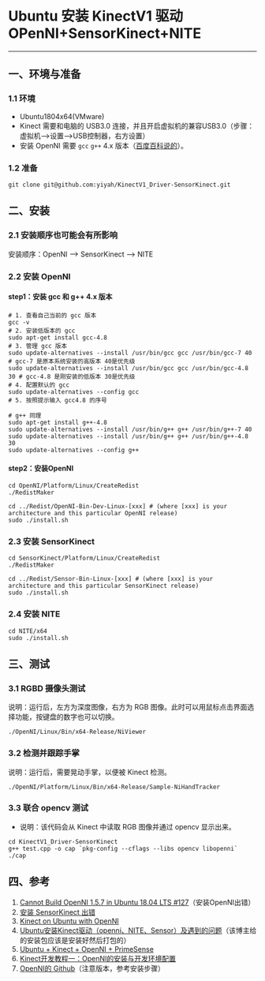 ﻿# Ubuntu 安装 KinectV1 驱动 OPenNI+SensorKinect+NITE

---

## 一、环境与准备

### 1.1 环境

* Ubuntu1804x64(VMware)
* Kinect 需要和电脑的 USB3.0 连接，并且开启虚拟机的兼容USB3.0（步骤：虚拟机-->设置-->USB控制器，右方设置）
* 安装 OpenNI 需要 `gcc` `g++`  4.x 版本（[百度百科说的](https://baike.baidu.com/item/OpenNI)）。

### 1.2 准备

```shell
git clone git@github.com:yiyah/KinectV1_Driver-SensorKinect.git
````

## 二、安装

### 2.1 安装顺序也可能会有所影响

安装顺序：OpenNI --> SensorKinect --> NITE

### 2.2 安装 OpenNI

#### step1：安装 gcc 和 g++ 4.x 版本

```shell
# 1. 查看自己当前的 gcc 版本
gcc -v
# 2. 安装低版本的 gcc
sudo apt-get install gcc-4.8
# 3. 管理 gcc 版本
sudo update-alternatives --install /usr/bin/gcc gcc /usr/bin/gcc-7 40 # gcc-7 是原本系统安装的高版本 40是优先级
sudo update-alternatives --install /usr/bin/gcc gcc /usr/bin/gcc-4.8 30 # gcc-4.8 是刚安装的低版本 30是优先级
# 4. 配置默认的 gcc
sudo update-alternatives --config gcc
# 5. 按照提示输入 gcc4.8 的序号
```

```shell
# g++ 同理
sudo apt-get install g++-4.8
sudo update-alternatives --install /usr/bin/g++ g++ /usr/bin/g++-7 40
sudo update-alternatives --install /usr/bin/g++ g++ /usr/bin/g++-4.8 30
sudo update-alternatives --config g++
```

#### step2：安装OpenNI

```shell
cd OpenNI/Platform/Linux/CreateRedist
./RedistMaker

cd ../Redist/OpenNI-Bin-Dev-Linux-[xxx] # (where [xxx] is your architecture and this particular OpenNI release)
sudo ./install.sh
```

### 2.3 安装 SensorKinect

```shell
cd SensorKinect/Platform/Linux/CreateRedist
./RedistMaker

cd ../Redist/Sensor-Bin-Linux-[xxx] # (where [xxx] is your architecture and this particular SensorKinect release)
sudo ./install.sh
```

### 2.4 安装 NITE

```SHELL
cd NITE/x64
sudo ./install.sh
```

## 三、测试

### 3.1 RGBD 摄像头测试

说明：运行后，左方为深度图像，右方为 RGB 图像。此时可以用鼠标点击界面选择功能，按键盘的数字也可以切换。

```shell
./OpenNI/Linux/Bin/x64-Release/NiViewer
```

### 3.2 检测并跟踪手掌

说明：运行后，需要晃动手掌，以便被 Kinect 检测。

```shell
./OpenNI/Platform/Linux/Bin/x64-Release/Sample-NiHandTracker
```

### 3.3 联合 opencv 测试

* 说明：该代码会从 Kinect 中读取 RGB 图像并通过 opencv 显示出来。

```shell
cd KinectV1_Driver-SensorKinect
g++ test.cpp -o cap `pkg-config --cflags --libs opencv libopenni`
./cap
```

## 四、参考

1. [Cannot Build OpenNI 1.5.7 in Ubuntu 18.04 LTS #127](https://github.com/OpenNI/OpenNI/issues/127)（安装OpenNI出错）
2. [安装 SensorKinect 出错](https://stackoverflow.com/questions/28319336/xndevicesensorv2-failed-on-raspberry-pi/28323843#28323843)
3. [Kinect on Ubuntu with OpenNI](https://www.20papercups.net/programming/kinect-on-ubuntu-with-openni/)
4. [Ubuntu安装Kinect驱动（openni、NITE、Sensor）及遇到的问题](https://blog.csdn.net/u013453604/article/details/48013959)（该博主给的安装包应该是安装好然后打包的）
5. [Ubuntu + Kinect + OpenNI + PrimeSense](http://mitchtech.net/ubuntu-kinect-openni-primesense/)
6. [Kinect开发教程一：OpenNI的安装与开发环境配置](https://blog.csdn.net/chenxin_130/article/details/6693390)
7. [OpenNI的 Github](https://github.com/OpenNI/OpenNI)（注意版本，参考安装步骤）
